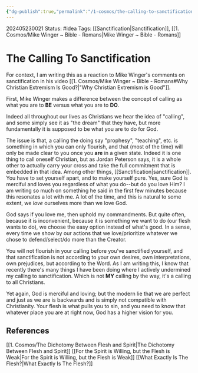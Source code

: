 ```yaml
---
{"dg-publish":true,"permalink":"/1-cosmos/the-calling-to-sanctification/","created":"2024-08-31T23:47:13.801-04:00","updated":"2024-05-23T01:11:25.121-04:00"}
---
```


202405230021
Status: #idea
Tags: [[Sanctification\|Sanctification]], [[1. Cosmos/Mike Winger ~ Bible - Romans\|Mike Winger ~ Bible - Romans]]
# The Calling To Sanctification
For context, I am writing this as a reaction to Mike Winger's comments on sanctification in his video [[1. Cosmos/Mike Winger ~ Bible - Romans#Why Christian Extremism Is Good?\|"Why Christian Extremism is Good"]].

First, Mike Winger makes a difference between the concept of calling as what you are to **BE** versus what you are to **DO**.

Indeed all throughout our lives as Christians we hear the idea of "calling", and some simply see it as "the dream" that they have, but more fundamentally it is supposed to be what you are to do for God.

The issue is that, a calling the doing say "prophesy", "teaching", etc. is something in which you can only flourish, and that (most of the time) will only be made clear to you once you **are** in a given state. Indeed it is one thing to call oneself Christian, but as Jordan Peterson says, it is a whole other to actually carry your cross and take the full commitment that is embedded in that idea. Among other things, [[Sanctification\|sanctification]]. You have to set yourself apart, and to make yourself pure. Yes, sure God is merciful and loves you regardless of what you do--but do you love Him? I am writing so much on something he said in the first few minutes because this resonates a lot with me. A lot of the time, and this is natural to some extent, we *love* ourselves more than we love God.

God says if you love me, then uphold my commandments. But quite often, because it is inconvenient, because it is something we want to do (our flesh wants to do), we choose the easy option instead of what's good. In a sense, every time we show by our actions that we love/prioritize whatever we chose to defend/select/do more than the Creator.

You will not flourish in your calling before you've sanctified yourself, and that sanctification is not according to your own desires, own interpretations, own prejudices, but according to the Word. As I am writing this, I know that recently there's many things I have been doing where I actively undermined my calling to sanctification. Which is not **MY** calling by the way, it's a calling to all Christians. 

Yet again, God is merciful and loving; but the modern lie that we are perfect and just as we are is backwards and is simply not compatible with Christianity. Your flesh is what pulls you to sin, and you need to know that whatever place you are at right now, God has a higher vision for you.


## References
[[1. Cosmos/The Dichotomy Between Flesh and Spirit\|The Dichotomy Between Flesh and Spirit]]
[[For the Spirit is Willing, but the Flesh is Weak\|For the Spirit is Willing, but the Flesh is Weak]]
[[What Exactly Is The Flesh?\|What Exactly Is The Flesh?]]
